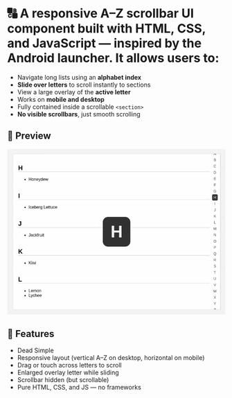 # 🔠 A responsive A–Z scrollbar UI component built with **HTML**, **CSS**, and **JavaScript** — inspired by the Android launcher. It allows users to:

- Navigate long lists using an **alphabet index**
- **Slide over letters** to scroll instantly to sections
- View a large overlay of the **active letter**
- Works on **mobile and desktop**
- Fully contained inside a scrollable `<section>`
- **No visible scrollbars**, just smooth scrolling

## 📸 Preview

<img src="demo.gif"/>

## 🚀 Features

- Dead Simple
- Responsive layout (vertical A–Z on desktop, horizontal on mobile)
- Drag or touch across letters to scroll
- Enlarged overlay letter while sliding
- Scrollbar hidden (but scrollable)
- Pure HTML, CSS, and JS — no frameworks
